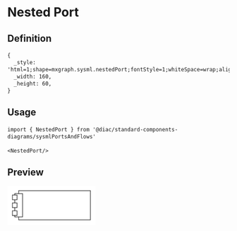 # Nested Port

## Definition

```
{
  _style: 'html=1;shape=mxgraph.sysml.nestedPort;fontStyle=1;whiteSpace=wrap;align=center;',
  _width: 160,
  _height: 60,
}
```

## Usage

```
import { NestedPort } from '@diac/standard-components-diagrams/sysmlPortsAndFlows'

<NestedPort/>
```

## Preview

<img src="./nested-port.png" width="200"/>
